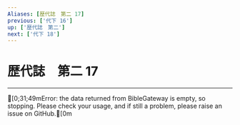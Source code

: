 ```yaml
---
Aliases: [歴代誌　第二 17]
previous: ['代下 16']
up: ['歴代誌　第二']
next: ['代下 18']
---
```

# 歴代誌　第二 17

***
[0;31;49mError: the data returned from BibleGateway is empty, so stopping. Please check your usage, and if still a problem, please raise an issue on GitHub.[0m
